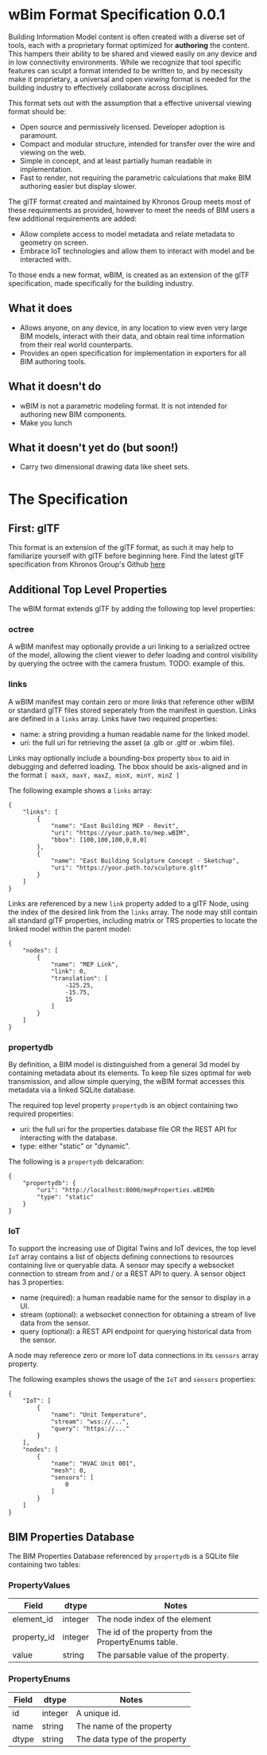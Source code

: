 # wBim Format Specification 0.0.1

Building Information Model content is often created with a diverse set of tools, each with a proprietary format optimized for **authoring**  the content. This hampers their ability to be shared and viewed easily on any device and in low connectivity environments. While we recognize that tool specific features can sculpt a format intended to be written to, and by necessity make it proprietary, a universal and open *viewing* format is needed for the building industry to effectively collaborate across disciplines.

This format sets out with the assumption that a effective universal viewing format should be:
- Open source and permissively licensed. Developer adoption is paramount. 
- Compact and modular structure, intended for transfer over the wire and viewing on the web.
- Simple in concept, and at least partially human readable in implementation.
- Fast to render, not requiring the parametric calculations that make BIM authoring easier but display slower. 

The glTF format created and maintained by Khronos Group meets most of these requirements as provided, however to meet the needs of BIM users a few additional requirements are added:
- Allow complete access to model metadata and relate metadata to geometry on screen.
- Embrace IoT technologies and allow them to interact with model and be interacted with.

To those ends a new format, wBIM, is created as an extension of the glTF specification, made specifically for the building industry.

## What it does

- Allows anyone, on any device, in any location to view even very large BIM models, interact with their data, and obtain real time information from their real world counterparts.
- Provides an open specification for implementation in exporters for all BIM authoring tools.

## What it doesn't do

- wBIM is not a parametric modeling format. It is not intended for authoring new BIM components.
- Make you lunch

## What it doesn't yet do (but soon!)
- Carry two dimensional drawing data like sheet sets.

# The Specification
## First: glTF
This format is an extension of the glTF format, as such it may help to familiarize yourself with glTF before beginning here. Find the latest glTF specification from Khronos Group's Github [here](https://github.com/KhronosGroup/glTF/tree/master/specification/2.0)

## Additional Top Level Properties
The wBIM format extends glTF by adding the following top level properties:

### octree
A wBIM manifest may optionally provide a uri linking to a serialized octree of the model, allowing the client viewer to defer loading and control visibility by querying the octree with the camera frustum.
TODO: example of this.

### links
A wBIM manifest may contain zero or more _links_ that reference other wBIM or standard glTF files stored seperately from the manifest in question. Links are defined in a `links` array. Links have two required properties:
- name: a string providing a human readable name for the linked model.
- uri: the full uri for retrieving the asset (a .glb or .gltf or .wbim file).

Links may optionally include a bounding-box property `bbox` to aid in debugging and deferred loading. The bbox should be axis-aligned and in the format `[ maxX, maxY, maxZ, minX, minY, minZ ]`

The following example shows a `links` array:

    {
	    "links": [
		    {
				"name": "East Building MEP - Revit",
				"uri": "https://your.path.to/mep.wBIM",
				"bbox": [100,100,100,0,0,0]
			},
			{
				"name": "East Building Sculpture Concept - Sketchup",
				"uri": "https://your.path.to/sculpture.gltf"
			}
		]
    }

Links are referenced by a new `link` property added to a glTF Node, using the index of the desired link from the `links` array. The node may still contain all standard glTF properties, including matrix or TRS properties to locate the linked model within the parent model:

    {
	    "nodes": [
			{
				"name": "MEP Link",
				"link": 0,
				"translation": [
					-125.25,
					-15.75,
					15
				]
			}
		]
	}

### propertydb
By definition, a BIM model is distinguished from a general 3d model by containing metadata about its elements. To keep file sizes optimal for web transmission, and allow simple querying, the wBIM format accesses this metadata via a linked SQLite database.

The required top level property `propertydb` is an object containing two required properties:
- uri: the full uri for the properties database file OR the REST API for interacting with the database.
- type: either "static" or "dynamic".

The following is a `propertydb` delcaration:

    {
		"propertydb": {
			"uri": "http://localhost:8000/mepProperties.wBIMDb
			"type": "static"
		}
	}

### IoT
To support the increasing use of Digital Twins and IoT devices, the top level `IoT` array contains a list of objects defining connections to resources containing live or queryable data. A sensor may specify  a websocket connection to stream from and / or a REST API to query. A sensor object has 3 properties:
- name (required): a human readable name for the sensor to display in a UI.
- stream (optional): a websocket connection for obtaining a stream of live data from the sensor.
- query (optional): a REST API endpoint for querying historical data from the sensor.

A node may reference zero or more IoT data connections in its `sensors` array property.

The following examples shows the usage of the `IoT` and `sensors` properties:

    {
	    "IoT": [
		    {
				"name": "Unit Temperature",
				"stream": "wss://...",
				"query": "https://..."
			}
	    ],
	    "nodes": [
			{
				"name": "HVAC Unit 001",
				"mesh": 0,
				"sensors": [
					0
				]
			}
		]
	}

## BIM Properties Database
The BIM Properties Database referenced by `propertydb` is a SQLite file containing two tables:

### PropertyValues
| Field | dtype | Notes |
| -- | -- | -- |
| element_id | integer | The node index of the element
| property_id | integer | The id of the property from the PropertyEnums table.
| value | string | The parsable value of the property.

### PropertyEnums
| Field | dtype | Notes | 
| -- | -- | -- |
| id | integer | A unique id. |
| name | string | The name of the property |
| dtype | string | The data type of the property |
